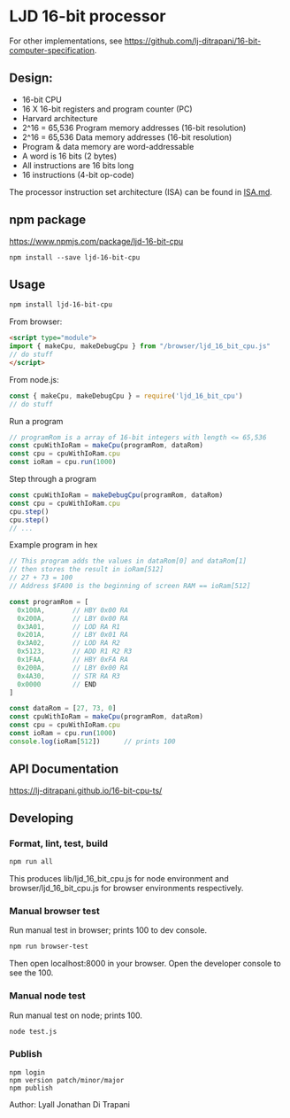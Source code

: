 LJD 16-bit processor
====================

For other implementations, see <https://github.com/lj-ditrapani/16-bit-computer-specification>.

Design:
-------

- 16-bit CPU
- 16 X 16-bit registers and program counter (PC)
- Harvard architecture
- 2^16 = 65,536 Program memory addresses (16-bit resolution)
- 2^16 = 65,536 Data memory addresses (16-bit resolution)
- Program & data memory are word-addressable
- A word is 16 bits (2 bytes)
- All instructions are 16 bits long
- 16 instructions (4-bit op-code)

The processor instruction set architecture (ISA) can be found in
[ISA.md](https://github.com/lj-ditrapani/16-bit-computer-specification/blob/master/ISA.md).


npm package
-----------

<https://www.npmjs.com/package/ljd-16-bit-cpu>

    npm install --save ljd-16-bit-cpu


Usage
-----

```bash
npm install ljd-16-bit-cpu
```

From browser:

```html
<script type="module">
import { makeCpu, makeDebugCpu } from "/browser/ljd_16_bit_cpu.js"
// do stuff
</script>
```

From node.js:

```js
const { makeCpu, makeDebugCpu } = require('ljd_16_bit_cpu')
// do stuff
```

Run a program

```js
// programRom is a array of 16-bit integers with length <= 65,536
const cpuWithIoRam = makeCpu(programRom, dataRom)
const cpu = cpuWithIoRam.cpu
const ioRam = cpu.run(1000)
```

Step through a program

```js
const cpuWithIoRam = makeDebugCpu(programRom, dataRom)
const cpu = cpuWithIoRam.cpu
cpu.step()
cpu.step()
// ...
```

Example program in hex

```js
// This program adds the values in dataRom[0] and dataRom[1]
// then stores the result in ioRam[512]
// 27 + 73 = 100
// Address $FA00 is the beginning of screen RAM == ioRam[512]

const programRom = [
  0x100A,       // HBY 0x00 RA
  0x200A,       // LBY 0x00 RA
  0x3A01,       // LOD RA R1
  0x201A,       // LBY 0x01 RA
  0x3A02,       // LOD RA R2
  0x5123,       // ADD R1 R2 R3
  0x1FAA,       // HBY 0xFA RA
  0x200A,       // LBY 0x00 RA
  0x4A30,       // STR RA R3
  0x0000        // END
]

const dataRom = [27, 73, 0]
const cpuWithIoRam = makeCpu(programRom, dataRom)
const cpu = cpuWithIoRam.cpu
const ioRam = cpu.run(1000)
console.log(ioRam[512])      // prints 100
```


API Documentation
-----------------

<https://lj-ditrapani.github.io/16-bit-cpu-ts/>


Developing
----------

### Format, lint, test, build ###

```bash
npm run all
```

This produces lib/ljd_16_bit_cpu.js for node environment and browser/ljd_16_bit_cpu.js
for browser environments respectively.


### Manual browser test ###

Run manual test in browser; prints 100 to dev console.

```bash
npm run browser-test
```

Then open localhost:8000 in your browser.
Open the developer console to see the 100.


### Manual node test ###

Run manual test on node; prints 100.

```bash
node test.js
```


### Publish ###

    npm login
    npm version patch/minor/major
    npm publish


Author:  Lyall Jonathan Di Trapani
